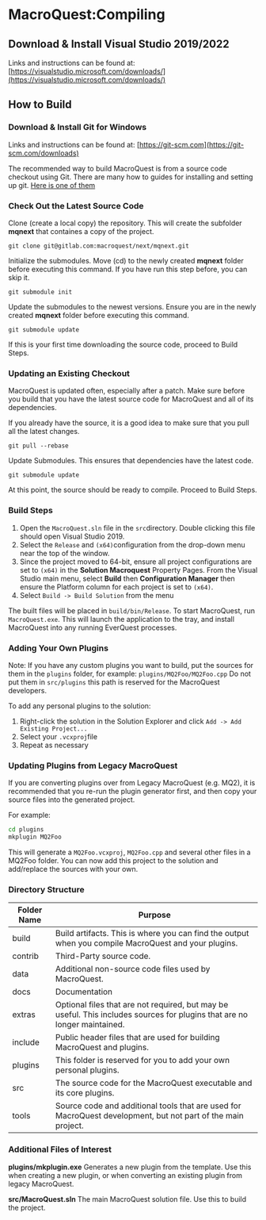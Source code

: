 # MacroQuest:Compiling

## Download & Install Visual Studio 2019/2022

Links and instructions can be found at:
[https://visualstudio.microsoft.com/downloads/](https://visualstudio.microsoft.com/downloads/)

## How to Build

### Download & Install Git for Windows

Links and instructions can be found at:
[https://git-scm.com](https://git-scm.com/downloads)

The recommended way to build MacroQuest is from a source code checkout using Git. There are many how to guides for installing and setting up git. [Here is one of them](https://docs.gitlab.com/ee/gitlab-basics/start-using-git.html)

### Check Out the Latest Source Code

Clone (create a local copy) the repository.  This will create the subfolder **mqnext** that containes a copy of the project.

```
git clone git@gitlab.com:macroquest/next/mqnext.git
```

Initialize the submodules.  Move (cd) to the newly created **mqnext** folder before executing this command.  If you have run this step before, you can skip it.

```
git submodule init
```

Update the submodules to the newest versions.  Ensure you are in the newly created **mqnext** folder before executing this command.

```
git submodule update
```

If this is your first time downloading the source code, proceed to Build Steps.

### Updating an Existing Checkout

MacroQuest is updated often, especially after a patch. Make sure before you build that you have the latest source code for MacroQuest and all of its dependencies.

If you already have the source, it is a good idea to make sure that you pull all the latest changes.

```
git pull --rebase
```

Update Submodules.  This ensures that dependencies have the latest code.

```
git submodule update
```

At this point, the source should be ready to compile.  Proceed to Build Steps.

### Build Steps

1. Open the `MacroQuest.sln` file in the `src`directory.  Double clicking this file should open Visual Studio 2019.
2. Select the `Release` and `(x64)`configuration from the drop-down menu near the top of the window.
3. Since the project moved to 64-bit, ensure all project configurations are set to `(x64)` in the **Solution Macroquest** Property Pages. From the Visual Studio main menu, select **Build** then **Configuration Manager** then ensure the Platform column for each project is set to `(x64)`.
4. Select `Build -> Build Solution` from the menu

The built files will be placed in `build/bin/Release`. To start MacroQuest, run `MacroQuest.exe`. This will launch the application to the tray, and install MacroQuest into any running EverQuest processes.

### Adding Your Own Plugins

Note: If you have any custom plugins you want to build, put the sources for them in the `plugins` folder, for example: `plugins/MQ2Foo/MQ2Foo.cpp` Do not put them in `src/plugins` this path is reserved for the MacroQuest developers.

To add any personal plugins to the solution:

1. Right-click the solution in the Solution Explorer and click `Add -> Add Existing Project...`&#x20;
2. Select your `.vcxproj`file
3. Repeat as necessary

### Updating Plugins from Legacy MacroQuest

If you are converting plugins over from Legacy MacroQuest (e.g. MQ2), it is recommended that you re-run the plugin generator first, and then copy your source files into the generated project.

For example:

```bash
cd plugins
mkplugin MQ2Foo
```

This will generate a `MQ2Foo.vcxproj`, `MQ2Foo.cpp` and several other files in a MQ2Foo folder.  You can now add this project to the solution and add/replace the sources with your own.

### Directory Structure

| Folder Name | Purpose                                                                                                                    |
| ----------- | -------------------------------------------------------------------------------------------------------------------------- |
| build       | Build artifacts.  This is where you can find the output when you compile MacroQuest and your plugins.                      |
| contrib     | Third-Party source code.                                                                                                   |
| data        | Additional non-source code files used by MacroQuest.                                                                       |
| docs        | Documentation                                                                                                              |
| extras      | Optional files that are not required, but may be useful.  This includes sources for plugins that are no longer maintained. |
| include     | Public header files that are used for building MacroQuest and plugins.                                                     |
| plugins     | This folder is reserved for you to add your own personal plugins.                                                          |
| src         | The source code for the MacroQuest executable and its core plugins.                                                        |
| tools       | Source code and additional tools that are used for MacroQuest development, but not part of the main project.               |

### Additional Files of Interest

**plugins/mkplugin.exe** Generates a new plugin from the template.  Use this when creating a new plugin, or when converting an existing plugin from legacy MacroQuest.

**src/MacroQuest.sln**  The main MacroQuest solution file.  Use this to build the project.
